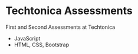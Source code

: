 # Techtonica Assessments
First and Second Assessments at Techtonica
- JavaScript
- HTML, CSS, Bootstrap
